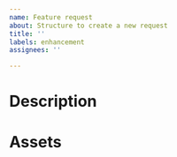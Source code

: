 ```yaml
---
name: Feature request
about: Structure to create a new request
title: ''
labels: enhancement
assignees: ''

---
```


# Description
<!-- Provide a clear description about your request using the structure Who ? What ? Why ? -->

# Assets
<!-- Provide any resources that would help us. Ex. screenshots, gifs, aso... -->
